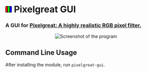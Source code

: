 # <img src="https://raw.githubusercontent.com/nimaid/pixelgreat-gui/main/pixelgreat_gui/resources/icon.png?raw=true" height="20px" alt="Pixelgreat"/> Pixelgreat GUI
### A GUI for [Pixelgreat: A highly realistic RGB pixel filter.](https://pypi.org/project/pixelgreat/)

<p align="center"><img src="https://raw.githubusercontent.com/nimaid/pixelgreat-gui/main/docs/example.png?raw=true" width="800px" alt="Screenshot of the program"/></p>

## Command Line Usage
After installing the module, run `pixelgreat-gui`.

